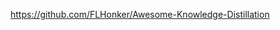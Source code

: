

<!--
 * @version:
 * @Author:  StevenJokess https://github.com/StevenJokess
 * @Date: 2020-12-07 19:00:00
 * @LastEditors:  StevenJokess https://github.com/StevenJokess
 * @LastEditTime: 2020-12-07 19:00:01
 * @Description:
 * @TODO::
 * @Reference:
-->
https://github.com/FLHonker/Awesome-Knowledge-Distillation
